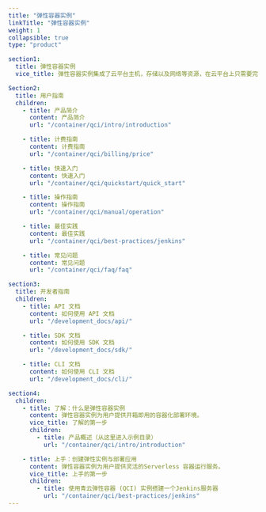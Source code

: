 ```yaml
---
title: "弹性容器实例"
linkTitle: "弹性容器实例"
weight: 1
collapsible: true
type: "product"

section1:
  title: 弹性容器实例
  vice_title: 弹性容器实例集成了云平台主机，存储以及网络等资源，在云平台上只需要完成指定容器镜像，指定存储卷，配置网络和指定基本信息四步，便可快速地创建弹性容器实例 ，以容器为单位支持容器自动巡检和修复。

Section2:
  title: 用户指南
  children:
    - title: 产品简介
      content: 产品简介
      url: "/container/qci/intro/introduction"

    - title: 计费指南
      content: 计费指南
      url: "/container/qci/billing/price"

    - title: 快速入门
      content: 快速入门
      url: "/container/qci/quickstart/quick_start"

    - title: 操作指南
      content: 操作指南
      url: "/container/qci/manual/operation"

    - title: 最佳实践
      content: 最佳实践
      url: "/container/qci/best-practices/jenkins"

    - title: 常见问题
      content: 常见问题
      url: "/container/qci/faq/faq"

section3:
  title: 开发者指南
  children:
    - title: API 文档
      content: 如何使用 API 文档
      url: "/development_docs/api/"

    - title: SDK 文档
      content: 如何使用 SDK 文档
      url: "/development_docs/sdk/"

    - title: CLI 文档
      content: 如何使用 CLI 文档
      url: "/development_docs/cli/"

section4:
  children:
    - title: 了解：什么是弹性容器实例
      content: 弹性容器实例为用户提供开箱即用的容器化部署环境。
      vice_title: 了解的第一步
      children:
        - title: 产品概述（从这里进入示例目录）
          url: "/container/qci/intro/introduction"

    - title: 上手：创建弹性实例与部署应用
      content: 弹性容器实例为用户提供灵活的Serverless 容器运行服务。
      vice_title: 上手的第一步
      children: 
        - title: 使用青云弹性容器 (QCI) 实例搭建一个Jenkins服务器
          url: "/container/qci/best-practices/jenkins"
---
```



<!-- type: "product" 这个参数表明这是一个产品index页面 -->
<!-- section1 为产品index页面 主标题 副标题 video  video_img为视频图片  -->
<!-- section2 为产品index页面 第一个大块的用户文档配置  -->
<!-- section3 为产品index页面 第二个大块的开发者文档配置  -->
<!-- section4 为产品index页面 第三个大块的学习路径配置  -->